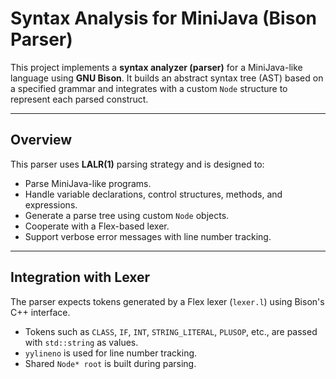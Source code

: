 # Syntax Analysis for MiniJava (Bison Parser)

This project implements a **syntax analyzer (parser)** for a MiniJava-like language using **GNU Bison**. It builds an abstract syntax tree (AST) based on a specified grammar and integrates with a custom `Node` structure to represent each parsed construct.

---

## Overview

This parser uses **LALR(1)** parsing strategy and is designed to:

- Parse MiniJava-like programs.
- Handle variable declarations, control structures, methods, and expressions.
- Generate a parse tree using custom `Node` objects.
- Cooperate with a Flex-based lexer.
- Support verbose error messages with line number tracking.

---

## Integration with Lexer

The parser expects tokens generated by a Flex lexer (`lexer.l`) using Bison's C++ interface.

- Tokens such as `CLASS`, `IF`, `INT`, `STRING_LITERAL`, `PLUSOP`, etc., are passed with `std::string` as values.
- `yylineno` is used for line number tracking.
- Shared `Node* root` is built during parsing.